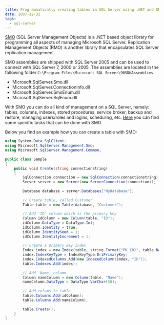 ```yaml
---
title: Programmatically creating tables in SQL Server using .NET and SMO
date: 2007-12-31
tags: 
  - sql-server
---
```


[SMO](http://msdn2.microsoft.com/en-us/library/ms162169.aspx) (SQL Server Management Objects) is a .NET based object library for programming all aspects of managing Microsoft SQL Server. Replication Management Objects (RMO) is another library that encapsulates SQL Server replication management.

SMO assemblies are shipped with SQL Server 2005 and can be used to connect with SQL Server 7, 2000 or 2005. The assemblies are located in the following folder `C:\Program Files\Microsoft SQL Server\90SDKAssemblies`.

- Microsoft.SqlServer.Smo.dll
- Microsoft.SqlServer.ConnectionInfo.dll
- Microsoft.SqlServer.SmoEnum.dll
- Microsoft.SqlServer.SqlEnum.dll

With SMO you can do all kind of management on a SQL Server, namely: tables, columns, indexes, stored procedures, service broker, backup and restore, managing users/roles and logins, scheduling, etc. [Here](http://msdn2.microsoft.com/en-us/library/ms162175.aspx) you can find some specific tasks that can be done with SMO.

Below you find an example how you can create a table with SMO:

```csharp
using System.Data.SqlClient;
using Microsoft.SqlServer.Management.Smo;
using Microsoft.SqlServer.Management.Common;
 
public class Sample
{
    public void Create(string connectionstring)
    { 
        SqlConnection connection = new SqlConnection(connectionstring);
        Server server = new Server(new ServerConnection(connection));
         
        Database database = server.Databases["MyDatabase"];
         
        // Create table, called Customer
        Table table = new Table(database, "Customer");
         
        // Add 'ID' column which is the primary key
        Column idColumn = new Column(table, "ID");
        idColumn.DataType = DataType.Int;
        idColumn.Identity = true;
        idColumn.IdentitySeed = 1;
        idColumn.IdentityIncrement = 1;
         
        // Create a primary key index
        Index index = new Index(table, string.Format("PK_{0}", table.Name));
        index.IndexKeyType = IndexKeyType.DriPrimaryKey;
        index.IndexedColumns.Add(new IndexedColumn(index, "ID"));
        table.Indexes.Add(index);                        
         
        // Add 'Name' column
        Column nameColumn = new Column(table, "Name");
        nameColumn.DataType = DataType.VarChar(50);
         
        // Add colums to table
        table.Columns.Add(idColumn);
        table.Columns.Add(nameColumn);
         
        table.Create();
    }
}
```
